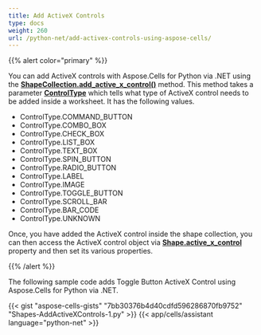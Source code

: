 ```yaml
---
title: Add ActiveX Controls
type: docs
weight: 260
url: /python-net/add-activex-controls-using-aspose-cells/
---
```


{{% alert color="primary" %}}

You can add ActiveX controls with Aspose.Cells for Python via .NET using the [**ShapeCollection.add_active_x_control()**](https://reference.aspose.com/cells/python-net/aspose.cells.drawing/shapecollection/add_active_x_control) method. This method takes a parameter [**ControlType**](https://reference.aspose.com/cells/python-net/aspose.cells.drawing.activexcontrols/controltype) which tells what type of ActiveX control needs to be added inside a worksheet. It has the following values.

- ControlType.COMMAND_BUTTON
- ControlType.COMBO_BOX
- ControlType.CHECK_BOX
- ControlType.LIST_BOX
- ControlType.TEXT_BOX
- ControlType.SPIN_BUTTON
- ControlType.RADIO_BUTTON
- ControlType.LABEL
- ControlType.IMAGE
- ControlType.TOGGLE_BUTTON
- ControlType.SCROLL_BAR
- ControlType.BAR_CODE
- ControlType.UNKNOWN


Once, you have added the ActiveX control inside the shape collection, you can then access the ActiveX control object via [**Shape.active_x_control**](https://reference.aspose.com/cells/python-net/aspose.cells.drawing/shape/active_x_control) property and then set its various properties.

{{% /alert %}}

The following sample code adds Toggle Button ActiveX Control using Aspose.Cells for Python via .NET.

{{< gist "aspose-cells-gists" "7bb30376b4d40cdfd596286870fb9752" "Shapes-AddActiveXControls-1.py" >}}
{{< app/cells/assistant language="python-net" >}}